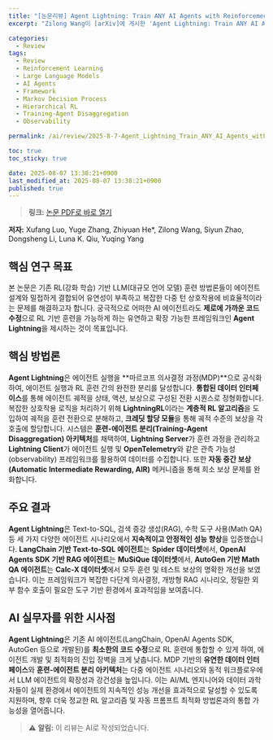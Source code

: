 ```yaml
---
title: "[논문리뷰] Agent Lightning: Train ANY AI Agents with Reinforcement Learning"
excerpt: "Zilong Wang이 [arXiv]에 게시한 'Agent Lightning: Train ANY AI Agents with Reinforcement Learning' 논문에 대한 자세한 리뷰입니다."

categories:
  - Review
tags:
  - Review
  - Reinforcement Learning
  - Large Language Models
  - AI Agents
  - Framework
  - Markov Decision Process
  - Hierarchical RL
  - Training-Agent Disaggregation
  - Observability

permalink: /ai/review/2025-8-7-Agent_Lightning_Train_ANY_AI_Agents_with_Reinforcement_Learning/

toc: true
toc_sticky: true

date: 2025-08-07 13:38:21+0900
last_modified_at: 2025-08-07 13:38:21+0900
published: true
---
```

> **링크:** [논문 PDF로 바로 열기](https://arxiv.org/abs/2508.03680)

**저자:** Xufang Luo, Yuge Zhang, Zhiyuan He*, Zilong Wang, Siyun Zhao, Dongsheng Li, Luna K. Qiu, Yuqing Yang



## 핵심 연구 목표
본 논문은 기존 RL(강화 학습) 기반 LLM(대규모 언어 모델) 훈련 방법론들이 에이전트 설계와 밀접하게 결합되어 유연성이 부족하고 복잡한 다중 턴 상호작용에 비효율적이라는 문제를 해결하고자 합니다. 궁극적으로 어떠한 AI 에이전트라도 **제로에 가까운 코드 수정**으로 RL 기반 훈련을 가능하게 하는 유연하고 확장 가능한 프레임워크인 **Agent Lightning**을 제시하는 것이 목표입니다.

## 핵심 방법론
**Agent Lightning**은 에이전트 실행을 **마르코프 의사결정 과정(MDP)**으로 공식화하여, 에이전트 실행과 RL 훈련 간의 완전한 분리를 달성합니다. **통합된 데이터 인터페이스**를 통해 에이전트 궤적을 상태, 액션, 보상으로 구성된 전환 시퀀스로 정형화합니다. 복잡한 상호작용 로직을 처리하기 위해 **LightningRL**이라는 **계층적 RL 알고리즘**을 도입하여 궤적을 훈련 전환으로 분해하고, **크레딧 할당 모듈**을 통해 궤적 수준의 보상을 각 호출에 할당합니다. 시스템은 **훈련-에이전트 분리(Training-Agent Disaggregation) 아키텍처**를 채택하여, **Lightning Server**가 훈련 과정을 관리하고 **Lightning Client**가 에이전트 실행 및 **OpenTelemetry**와 같은 관측 가능성(observability) 프레임워크를 활용하여 데이터를 수집합니다. 또한 **자동 중간 보상(Automatic Intermediate Rewarding, AIR)** 메커니즘을 통해 희소 보상 문제를 완화합니다.

## 주요 결과
**Agent Lightning**은 Text-to-SQL, 검색 증강 생성(RAG), 수학 도구 사용(Math QA) 등 세 가지 다양한 에이전트 시나리오에서 **지속적이고 안정적인 성능 향상**을 입증했습니다. **LangChain 기반 Text-to-SQL 에이전트**는 **Spider 데이터셋**에서, **OpenAI Agents SDK 기반 RAG 에이전트**는 **MuSiQue 데이터셋**에서, **AutoGen 기반 Math QA 에이전트**는 **Calc-X 데이터셋**에서 모두 훈련 및 테스트 보상의 명확한 개선을 보였습니다. 이는 프레임워크가 복잡한 다단계 의사결정, 개방형 RAG 시나리오, 정밀한 외부 함수 호출이 필요한 도구 기반 환경에서 효과적임을 보여줍니다.

## AI 실무자를 위한 시사점
**Agent Lightning**은 기존 AI 에이전트(LangChain, OpenAI Agents SDK, AutoGen 등으로 개발된)를 **최소한의 코드 수정**으로 RL 훈련에 통합할 수 있게 하여, 에이전트 개발 및 최적화의 진입 장벽을 크게 낮춥니다. MDP 기반의 **유연한 데이터 인터페이스**와 **훈련-에이전트 분리 아키텍처**는 다중 에이전트 시나리오와 동적 워크플로우에서 LLM 에이전트의 확장성과 강건성을 높입니다. 이는 AI/ML 엔지니어와 데이터 과학자들이 실제 환경에서 에이전트의 지속적인 성능 개선을 효과적으로 달성할 수 있도록 지원하며, 향후 더욱 정교한 RL 알고리즘 및 자동 프롬프트 최적화 방법론과의 통합 가능성을 열어줍니다.

> ⚠️ **알림:** 이 리뷰는 AI로 작성되었습니다.